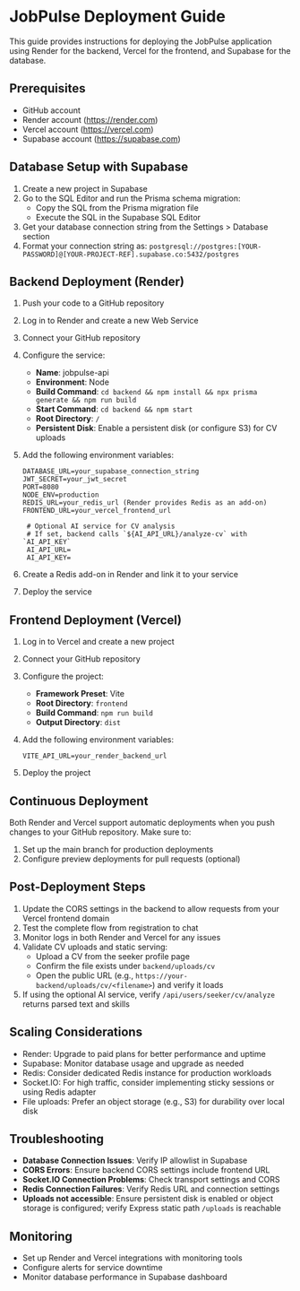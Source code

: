 # JobPulse Deployment Guide

This guide provides instructions for deploying the JobPulse application using Render for the backend, Vercel for the frontend, and Supabase for the database.

## Prerequisites

- GitHub account
- Render account (https://render.com)
- Vercel account (https://vercel.com)
- Supabase account (https://supabase.com)

## Database Setup with Supabase

1. Create a new project in Supabase
2. Go to the SQL Editor and run the Prisma schema migration:
   - Copy the SQL from the Prisma migration file
   - Execute the SQL in the Supabase SQL Editor
3. Get your database connection string from the Settings > Database section
4. Format your connection string as: `postgresql://postgres:[YOUR-PASSWORD]@[YOUR-PROJECT-REF].supabase.co:5432/postgres`

## Backend Deployment (Render)

1. Push your code to a GitHub repository
2. Log in to Render and create a new Web Service
3. Connect your GitHub repository
4. Configure the service:
   - **Name**: jobpulse-api
   - **Environment**: Node
   - **Build Command**: `cd backend && npm install && npx prisma generate && npm run build`
   - **Start Command**: `cd backend && npm start`
   - **Root Directory**: `/`
   - **Persistent Disk**: Enable a persistent disk (or configure S3) for CV uploads

5. Add the following environment variables:
   ```
   DATABASE_URL=your_supabase_connection_string
   JWT_SECRET=your_jwt_secret
   PORT=8080
   NODE_ENV=production
   REDIS_URL=your_redis_url (Render provides Redis as an add-on)
   FRONTEND_URL=your_vercel_frontend_url

    # Optional AI service for CV analysis
    # If set, backend calls `${AI_API_URL}/analyze-cv` with `AI_API_KEY`
    AI_API_URL=
    AI_API_KEY=
   ```

6. Create a Redis add-on in Render and link it to your service
7. Deploy the service

## Frontend Deployment (Vercel)

1. Log in to Vercel and create a new project
2. Connect your GitHub repository
3. Configure the project:
   - **Framework Preset**: Vite
   - **Root Directory**: `frontend`
   - **Build Command**: `npm run build`
   - **Output Directory**: `dist`

4. Add the following environment variables:
   ```
   VITE_API_URL=your_render_backend_url
   ```

5. Deploy the project

## Continuous Deployment

Both Render and Vercel support automatic deployments when you push changes to your GitHub repository. Make sure to:

1. Set up the main branch for production deployments
2. Configure preview deployments for pull requests (optional)

## Post-Deployment Steps

1. Update the CORS settings in the backend to allow requests from your Vercel frontend domain
2. Test the complete flow from registration to chat
3. Monitor logs in both Render and Vercel for any issues
4. Validate CV uploads and static serving:
   - Upload a CV from the seeker profile page
   - Confirm the file exists under `backend/uploads/cv`
   - Open the public URL (e.g., `https://your-backend/uploads/cv/<filename>`) and verify it loads
5. If using the optional AI service, verify `/api/users/seeker/cv/analyze` returns parsed text and skills

## Scaling Considerations

- Render: Upgrade to paid plans for better performance and uptime
- Supabase: Monitor database usage and upgrade as needed
- Redis: Consider dedicated Redis instance for production workloads
- Socket.IO: For high traffic, consider implementing sticky sessions or using Redis adapter
- File uploads: Prefer an object storage (e.g., S3) for durability over local disk

## Troubleshooting

- **Database Connection Issues**: Verify IP allowlist in Supabase
- **CORS Errors**: Ensure backend CORS settings include frontend URL
- **Socket.IO Connection Problems**: Check transport settings and CORS
- **Redis Connection Failures**: Verify Redis URL and connection settings
- **Uploads not accessible**: Ensure persistent disk is enabled or object storage is configured; verify Express static path `/uploads` is reachable

## Monitoring

- Set up Render and Vercel integrations with monitoring tools
- Configure alerts for service downtime
- Monitor database performance in Supabase dashboard